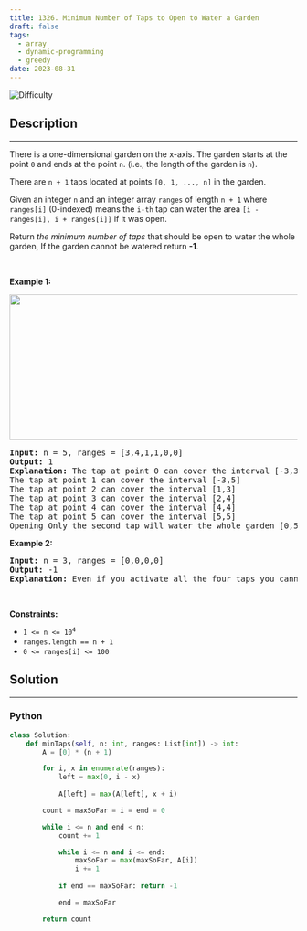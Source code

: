 ```yaml
---
title: 1326. Minimum Number of Taps to Open to Water a Garden
draft: false
tags: 
  - array
  - dynamic-programming
  - greedy
date: 2023-08-31
---
```


![Difficulty](https://img.shields.io/badge/Difficulty-Hard-blue.svg)

## Description

---
<p>There is a one-dimensional garden on the x-axis. The garden starts at the point <code>0</code> and ends at the point <code>n</code>. (i.e., the&nbsp;length of the garden is <code>n</code>).</p>

<p>There are <code>n + 1</code> taps located at points <code>[0, 1, ..., n]</code> in the garden.</p>

<p>Given an integer <code>n</code> and an integer array <code>ranges</code> of length <code>n + 1</code> where <code>ranges[i]</code> (0-indexed) means the <code>i-th</code> tap can water the area <code>[i - ranges[i], i + ranges[i]]</code> if it was open.</p>

<p>Return <em>the minimum number of taps</em> that should be open to water the whole garden, If the garden cannot be watered return <strong>-1</strong>.</p>

<p>&nbsp;</p>
<p><strong class="example">Example 1:</strong></p>
<img alt="" src="https://assets.leetcode.com/uploads/2020/01/16/1685_example_1.png" style="width: 525px; height: 255px;" />
<pre>
<strong>Input:</strong> n = 5, ranges = [3,4,1,1,0,0]
<strong>Output:</strong> 1
<strong>Explanation:</strong> The tap at point 0 can cover the interval [-3,3]
The tap at point 1 can cover the interval [-3,5]
The tap at point 2 can cover the interval [1,3]
The tap at point 3 can cover the interval [2,4]
The tap at point 4 can cover the interval [4,4]
The tap at point 5 can cover the interval [5,5]
Opening Only the second tap will water the whole garden [0,5]
</pre>

<p><strong class="example">Example 2:</strong></p>

<pre>
<strong>Input:</strong> n = 3, ranges = [0,0,0,0]
<strong>Output:</strong> -1
<strong>Explanation:</strong> Even if you activate all the four taps you cannot water the whole garden.
</pre>

<p>&nbsp;</p>
<p><strong>Constraints:</strong></p>

<ul>
	<li><code>1 &lt;= n &lt;= 10<sup>4</sup></code></li>
	<li><code>ranges.length == n + 1</code></li>
	<li><code>0 &lt;= ranges[i] &lt;= 100</code></li>
</ul>


## Solution

---
### Python
``` py title='minimum-number-of-taps-to-open-to-water-a-garden'
class Solution:
    def minTaps(self, n: int, ranges: List[int]) -> int:
        A = [0] * (n + 1)

        for i, x in enumerate(ranges):
            left = max(0, i - x)
            
            A[left] = max(A[left], x + i)

        count = maxSoFar = i = end = 0

        while i <= n and end < n:
            count += 1

            while i <= n and i <= end:
                maxSoFar = max(maxSoFar, A[i])
                i += 1
            
            if end == maxSoFar: return -1

            end = maxSoFar

        return count

```

